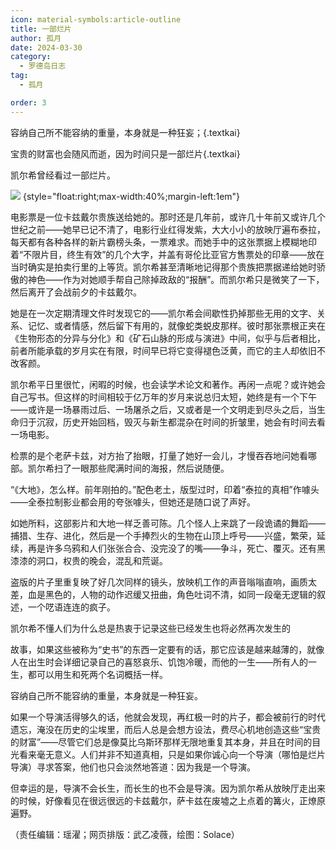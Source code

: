 ```yaml
---
icon: material-symbols:article-outline
title: 一部烂片
author: 孤月
date: 2024-03-30
category:
  - 罗德岛日志
tag:
  - 孤月

order: 3
---
```


容纳自己所不能容纳的重量，本身就是一种狂妄；{.textkai}

宝贵的财富也会随风而逝，因为时间只是一部烂片{.textkai}

<!-- more -->

凯尔希曾经看过一部烂片。

![](./res/illustration/凯尔希（Solace）.webp) {style="float:right;max-width:40%;margin-left:1em"}

电影票是一位卡兹戴尔贵族送给她的。那时还是几年前，或许几十年前又或许几个世纪之前——她早已记不清了，电影行业红得发紫，大大小小的放映厅遍布泰拉，每天都有各种各样的新片霸榜头条，一票难求。而她手中的这张票据上模糊地印着“不限片目，终生有效”的几个大字，并盖有哥伦比亚官方售票处的印章——放在当时确实是拍卖行里的上等货。凯尔希甚至清晰地记得那个贵族把票据递给她时骄傲的神色——作为对她顺手帮自己除掉政敌的“报酬”。而凯尔希只是微笑了一下，然后离开了会战前夕的卡兹戴尔。

她是在一次定期清理文件时发现它的——凯尔希会间歇性扔掉那些无用的文字、关系、记忆、或者情感，然后留下有用的，就像蛇类蜕皮那样。彼时那张票根正夹在《生物形态的分异与分化》和《矿石山脉的形成与演进》中间，似乎与后者相比，前者所能承载的岁月实在有限，时间早已将它变得褪色泛黄，而它的主人却依旧不改客颜。

凯尔希平日里很忙，闲暇的时候，也会读学术论文和著作。再闲一点呢？或许她会自己写书。但这样的时间相较于亿万年的岁月来说总归太短，她终是有一个下午——或许是一场暴雨过后、一场屠杀之后，又或者是一个文明走到尽头之后，当生命归于沉寂，历史开始回档，毁灭与新生都混杂在时间的折皱里，她会有时间去看一场电影。

检票的是个老萨卡兹，对方抬了抬眼，打量了她好一会儿，才慢吞吞地问她看哪部。凯尔希扫了一眼那些爬满时间的海报，然后说随便。

“《大地》，怎么样。前年刚拍的。”配色老土，版型过时，印着“泰拉的真相”作噱头——全泰拉制影业都会用的夸张噱头，但她还是随口说了声好。

如她所料，这部影片和大地一样乏善可陈。几个怪人上来跳了一段诡谲的舞蹈——捕猎、生存、进化，然后是一个手捧烈火的生物在山顶上呼号——兴盛，繁荣，延续，再是许多乌鸦和人们张张合合、没完没了的嘴——争斗，死亡、覆灭。还有黑漆漆的洞口，权贵的晚会，混乱和荒诞。

盗版的片子里重复映了好几次同样的镜头，放映机工作的声音嗡嗡直响，画质太差，血是黑色的，人物的动作迟缓又扭曲，角色吐词不清，如同一段毫无逻辑的叙述，一个呓语连连的疯子。

凯尔希不懂人们为什么总是热衷于记录这些已经发生也将必然再次发生的

故事，如果这些被称为“史书”的东西一定要有的话，那它应该是越来越薄的，就像人在出生时会详细记录自己的喜怒哀乐、饥饱冷暖，而他的一生——所有人的一生，都可以用生和死两个名词概括一样。

容纳自己所不能容纳的重量，本身就是一种狂妄。

如果一个导演活得够久的话，他就会发现，再红极一时的片子，都会被前行的时代遗忘，淹没在历史的尘埃里，而后人总是会想方设法，费尽心机地创造这些“宝贵的财富”——尽管它们总是像莫比乌斯环那样无限地重复其本身，并且在时间的目光看来毫无意义。人们并非不知道真相，只是如果你诚心向一个导演（哪怕是烂片导演）寻求答案，他们也只会淡然地答道：因为我是一个导演。

但幸运的是，导演不会长生，而长生的也不会是导演。因为凯尔希从放映厅走出来的时候，好像看见在很远很远的卡兹戴尔，萨卡兹在废墟之上点着的篝火，正燎原遍野。<eod />

（责任编辑：瑶濯；网页排版：武乙凌薇，绘图：Solace）

<FakeAds />